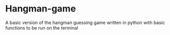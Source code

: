 # Hangman-game
A basic version of the hangman guessing game written in python with basic functions to be run on the terminal
